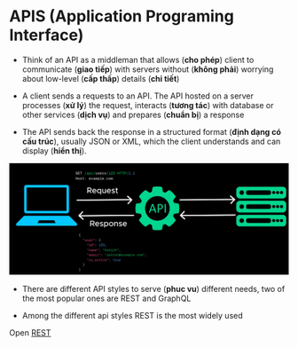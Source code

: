 # APIS (Application Programing Interface)

- Think of an API as a middleman that allows (**cho phép**) client to communicate (**giao tiếp**) with servers without (**không phải**) worrying about low-level (**cấp thấp**) details (**chi tiết**)

- A client sends a requests to an API. The API hosted on a server processes (**xử lý**) the request, interacts (**tương tác**) with database or other services (**dịch vụ**) and prepares (**chuẩn bị**) a response

- The API sends back the response in a structured format (**định dạng có cấu trúc**), usually JSON or XML, which the client understands and can display (**hiển thị**).

![Images Demo](./images/api/1.webp)

- There are different API styles to serve (**phuc vu**) different needs, two of the most popular ones are REST and GraphQL

- Among the different api styles REST is the most widely used

Open [REST](./8_rest.md)
